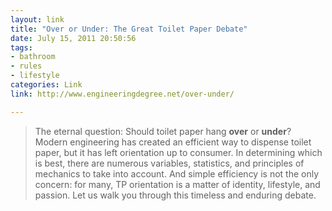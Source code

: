```yaml
---
layout: link
title: "Over or Under: The Great Toilet Paper Debate"
date: July 15, 2011 20:50:56
tags:
- bathroom
- rules
- lifestyle
categories: Link
link: http://www.engineeringdegree.net/over-under/

---
```


>The eternal question: Should toilet paper hang __over__ or __under__? Modern engineering has created an efficient way to dispense toilet paper, but it has left orientation up to consumer. In determining which is best, there are numerous variables, statistics, and principles of mechanics to take into account. And simple efficiency is not the only concern: for many, TP orientation is a matter of identity, lifestyle, and passion. Let us walk you through this timeless and enduring debate.
